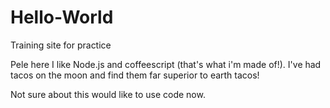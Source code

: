 # Hello-World

Training site for practice

Pele here I like Node.js and coffeescript (that's what i'm made of!).
I've had tacos on the moon and find them far superior to earth tacos!

Not sure about this would like to use code now. 
